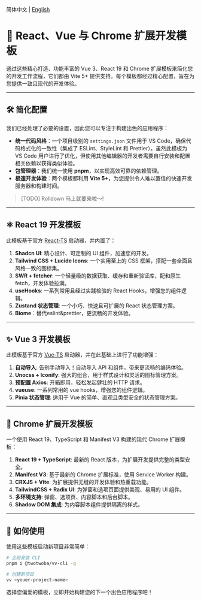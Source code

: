 简体中文 | [English](README.md)

# 🚀 React、Vue 与 Chrome 扩展开发模板

通过这些精心打造、功能丰富的 Vue 3、React 19 和 Chrome 扩展模板来简化您的开发工作流程，它们都由 Vite 5+ 提供支持。每个模板都经过精心配置，旨在为您提供一致且现代的开发体验。

---

## 🛠️ 简化配置

我们已经处理了必要的设置，因此您可以专注于构建出色的应用程序：

-   **统一代码风格**：一个项目级别的 `settings.json` 文件用于 VS Code，确保代码格式化的一致性（集成了 ESLint、StyleLint 和 Prettier）。虽然此模板为 VS Code 用户进行了优化，但使用其他编辑器的开发者需要自行安装和配置相关依赖以获得类似体验。
-   **包管理器**：我们统一使用 **pnpm**，以实现高效可靠的依赖管理。
-   **极速开发体验**：两个模板都利用 **Vite 5+**，为您提供令人难以置信的快速开发服务器和构建时间。

> [TODO] Rolldown 马上就要来啦～!

---

## ⚛️ React 19 开发模板

此模板基于官方 [React-TS](https://github.com/vitejs/vite/tree/main/packages/create-vite/template-react-ts) 启动器，并内置了：

1.  **Shadcn UI**: 精心设计、可定制的 UI 组件，加速您的开发。
2.  **Tailwind CSS + Lucide Icons**: 一个实用至上的 CSS 框架，搭配一套全面且风格一致的图标集。
3.  **SWR + fetcher**: 一个轻量级的数据获取、缓存和重新验证库，配和原生 fetch，开发体验拉满。
4.  **useHooks**: 一系列常用且经过实践检验的 React Hooks，增强您的组件逻辑。
5.  **Zustand 状态管理**: 一个小巧、快速且可扩展的 React 状态管理方案。
6.  **Biome**：替代eslint&prettier，更流畅的开发体验。

---

## ✨ Vue 3 开发模板

此模板基于官方 [Vue-TS](https://github.com/vitejs/vite/tree/main/packages/create-vite/template-vue-ts) 启动器，并在此基础上进行了功能增强：

1.  **自动导入**: 告别手动导入！自动导入 API 和组件，带来更流畅的编码体验。
2.  **Unocss + Iconify**: 强大的组合，用于样式设计和灵活的图标管理方案。
3.  **预配置 Axios**: 开箱即用，轻松发起健壮的 HTTP 请求。
4.  **vueuse**: 一系列常用的 vue hooks，增强您的组件逻辑。
5.  **Pinia 状态管理**: 适用于 Vue 的简单、直观且类型安全的状态管理方案。

---

## 🧩 Chrome 扩展开发模板

一个使用 React 19、TypeScript 和 Manifest V3 构建的现代 Chrome 扩展模板：

1. **React 19 + TypeScript**: 最新的 React 版本，为扩展开发提供完整的类型安全。
2. **Manifest V3**: 基于最新的 Chrome 扩展标准，使用 Service Worker 构建。
3. **CRXJS + Vite**: 为扩展提供无缝的开发体验和热重载功能。
4. **TailwindCSS + Radix UI**: 为弹窗和选项页面提供美观、易用的 UI 组件。
5. **多环境支持**: 弹窗、选项页、内容脚本和后台脚本。
6. **Shadow DOM 集成**: 为内容脚本组件提供隔离的样式。

---

## 🚀 如何使用

使用这些模板启动新项目非常简单：

```bash
# 全局安装 CLI
pnpm i @twotwoba/vv-cli -g

# 创建新项目
vv <youer-project-name>
```

选择您偏爱的模板，立即开始构建您的下一个出色应用程序吧！
